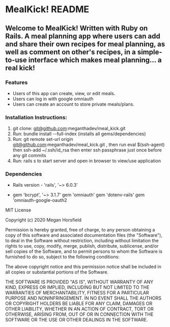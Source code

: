 # MealKick! README

## Welcome to MealKick! Written with Ruby on Rails. A meal planning app where users can add and share their own recipes for meal planning, as well as comment on other's recipes, in a simple-to-use interface which makes meal planning... a real kick!

### Features

- Users of this app can create, view, or edit meals.
- Users can log in with google omniauth
- Users can create an account to store private meals/plans.


### Installation Instructions:

1) git clone: git@github.com:meganthadev/meal_kick.git
2) Run:   bundle install --full-index (installs all gems/dependencies)
2) Run:   git remote set-url origin git@github.com:meganthadev/meal_kick.git , then run   eval $(ssh-agent)  then 
  ssh-add ~/.ssh/id_rsa   then enter ssh passphrase just once before any git commits
3) Run: rails s to start server and open in browser to view/use application


### Dependencies

* Rails version - 'rails', '~> 6.0.3'

* gem 'bcrypt', '~> 3.1.7'
  gem 'omniauth'
  gem 'dotenv-rails'
  gem 'omniauth-google-oauth2





MIT License

Copyright (c) 2020 Megan Horsfield

Permission is hereby granted, free of charge, to any person obtaining a copy of this software and associated documentation files (the "Software"), to deal in the Software without restriction, including without limitation the rights to use, copy, modify, merge, publish, distribute, sublicense, and/or sell copies of the Software, and to permit persons to whom the Software is furnished to do so, subject to the following conditions:

The above copyright notice and this permission notice shall be included in all copies or substantial portions of the Software.

THE SOFTWARE IS PROVIDED "AS IS", WITHOUT WARRANTY OF ANY KIND, EXPRESS OR IMPLIED, INCLUDING BUT NOT LIMITED TO THE WARRANTIES OF MERCHANTABILITY, FITNESS FOR A PARTICULAR PURPOSE AND NONINFRINGEMENT. IN NO EVENT SHALL THE AUTHORS OR COPYRIGHT HOLDERS BE LIABLE FOR ANY CLAIM, DAMAGES OR OTHER LIABILITY, WHETHER IN AN ACTION OF CONTRACT, TORT OR OTHERWISE, ARISING FROM, OUT OF OR IN CONNECTION WITH THE SOFTWARE OR THE USE OR OTHER DEALINGS IN THE SOFTWARE.

